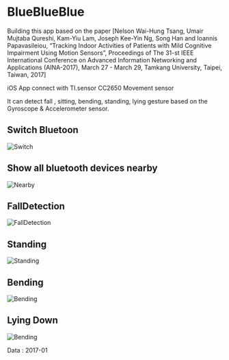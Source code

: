 # BlueBlueBlue
Building this app based on the paper [Nelson Wai-Hung Tsang, Umair Mujtaba Qureshi, Kam-Yiu Lam, Joseph Kee-Yin Ng, Song Han and Ioannis Papavasileiou, “Tracking Indoor Activities of Patients with Mild Cognitive Impairment Using Motion Sensors”, Proceedings of The 31-st IEEE International Conference on Advanced Information Networking and Applications (AINA-2017), March 27 - March 29, Tamkang University, Taipei, Taiwan, 2017]

iOS App connect with TI.sensor CC2650 Movement sensor

It can detect fall , sitting, bending, standing, lying gesture based on the Gyroscope & Accelerometer sensor.

## Switch Bluetoon
 ![Switch](/image/switchBluetooth.PNG)

 ## Show all bluetooth devices nearby
 ![Nearby](/image/nearby.PNG)

 ## FallDetection
 ![FallDetection](/image/fallDetection.PNG)

 ## Standing

 ![Standing](/image/standing.PNG)


 ## Bending

 ![Bending](/image/bending.PNG)

 ## Lying Down

 ![Bending](/image/lyingDown.PNG)


 Data : 2017-01
